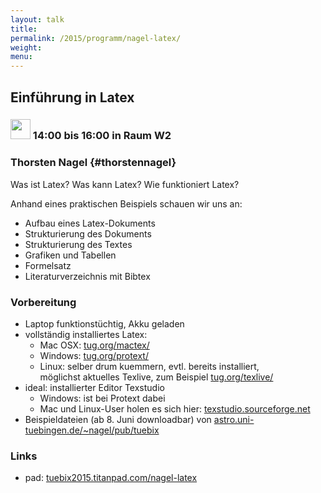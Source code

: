 ```yaml
---
layout: talk
title:
permalink: /2015/programm/nagel-latex/
weight: 
menu:
---
```

## Einführung in Latex

### <img height = "32" src="../../../images/workshop.svg"> 14:00 bis 16:00 in Raum W2

### Thorsten Nagel {#thorstennagel}

Was ist Latex? Was kann Latex? Wie funktioniert Latex?

Anhand eines praktischen Beispiels schauen wir uns an:

- Aufbau eines Latex-Dokuments
- Strukturierung des Dokuments
- Strukturierung des Textes
- Grafiken und Tabellen
- Formelsatz
- Literaturverzeichnis mit Bibtex

### Vorbereitung

- Laptop funktionstüchtig, Akku geladen
- vollständig installiertes Latex:
  - Mac OSX: <a href="http://www.tug.org/mactex/" target="_blank">tug.org/mactex/</a>
  - Windows: <a href="http://www.tug.org/protext/" target="_blank">tug.org/protext/</a>
  - Linux: selber drum kuemmern, evtl. bereits installiert,<br/>
möglichst aktuelles Texlive, zum Beispiel <a href="http://www.tug.org/texlive/" target="_blank">tug.org/texlive/</a>
- ideal: installierter Editor Texstudio
  - Windows: ist bei Protext dabei
  - Mac und Linux-User holen es sich hier: <a href="http://texstudio.sourceforge.net" target="_blank">texstudio.sourceforge.net</a>
- Beispieldateien (ab 8. Juni downloadbar) von <a href="http://astro.uni-tuebingen.de/~nagel/pub/tuebix" target="_blank">astro.uni-tuebingen.de/~nagel/pub/tuebix</a>

### Links

- pad: <a href="https://tuebix2015.titanpad.com/nagel-latex" target="_blank">tuebix2015.titanpad.com/nagel-latex</a>
